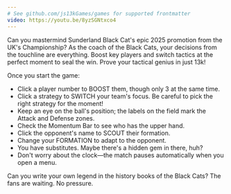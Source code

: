 ```yaml
---
# See github.com/js13kGames/games for supported frontmatter
video: https://youtu.be/8yzSGNtxco4
---
```

Can you mastermind Sunderland Black Cat's epic 2025 promotion from the UK's Championship? As the coach of the Black Cats, your decisions from the touchline are everything. Boost key players and switch tactics at the perfect moment to seal the win. Prove your tactical genius in just 13k!

Once you start the game:

* Click a player number to BOOST them, though only 3 at the same time.
* Click a strategy to SWITCH your team's focus. Be careful to pick the right strategy for the moment!
* Keep an eye on the ball's position; the labels on the field mark the Attack and Defense zones.
* Check the Momentum Bar to see who has the upper hand.
* Click the opponent's name to SCOUT their formation.
* Change your FORMATION to adapt to the opponent.
* You have substitutes. Maybe there's a hidden gem in there, huh?
* Don't worry about the clock—the match pauses automatically when you open a menu.

Can you write your own legend in the history books of the Black Cats? The fans are waiting. No pressure.